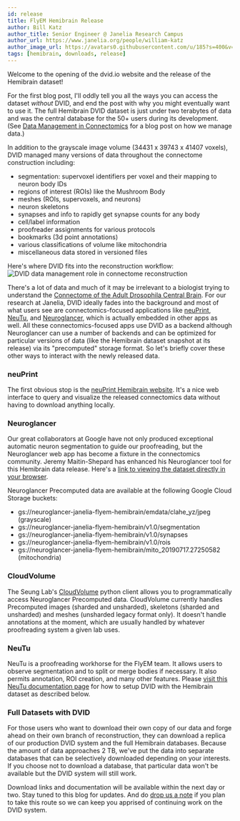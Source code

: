 ```yaml
---
id: release
title: FlyEM Hemibrain Release
author: Bill Katz
author_title: Senior Engineer @ Janelia Research Campus
author_url: https://www.janelia.org/people/william-katz
author_image_url: https://avatars0.githubusercontent.com/u/185?s=400&v=4
tags: [hemibrain, downloads, release]
---
```


Welcome to the opening of the dvid.io website and the release of the Hemibrain dataset!

For the first blog post, I'll oddly tell you all the ways you can access the dataset 
*without* DVID, and end the post with why you might eventually want to use it.  The
full Hemibrain DVID dataset is just under two terabytes of data and was the central
database for the 50+ users during its development.  (See [Data Management in Connectomics](https://www.janelia.org/project-team/flyem/blog/data-management-in-connectomics) for
a blog post on how we manage data.)

In addition to the grayscale image volume (34431 x 39743 x 41407 voxels), DVID managed
many versions of data throughout the connectome construction including:

* segmentation: supervoxel identifiers per voxel and their mapping to neuron body IDs
* regions of interest (ROIs) like the Mushroom Body
* meshes (ROIs, supervoxels, and neurons)
* neuron skeletons
* synapses and info to rapidly get synapse counts for any body
* cell/label information
* proofreader assignments for various protocols
* bookmarks (3d point annotations)
* various classifications of volume like mitochondria
* miscellaneous data stored in versioned files

Here's where DVID fits into the reconstruction workflow:
![DVID data management role in connectome reconstruction](/img/dvid-reconstruction-flow.png)

There's a lot of data and much of it may be irrelevant to a biologist trying to
understand the [Connectome of the Adult Drosophila Central Brain](https://www.biorxiv.org/content/10.1101/2020.01.21.911859v1).  For our research at Janelia, DVID ideally
fades into the background and most of what users see are connectomics-focused
applications like [neuPrint](https://www.biorxiv.org/content/10.1101/2020.01.16.909465v1),
[NeuTu](https://janelia-flyem.gitbook.io/neutu), and [Neuroglancer](https://github.com/google/neuroglancer),
which is actually embedded in other apps as well.  All these connectomics-focused apps
use DVID as a backend although Neuroglancer can use a number of backends and can be optimized for particular versions of data (like the Hemibrain dataset snapshot at its release) via 
its "precomputed" storage format.  So let's briefly cover these other
ways to interact with the newly released data.

### neuPrint

The first obvious stop is the [neuPrint Hemibrain website](https://neuprint.janelia.org).
It's a nice web interface to query and visualize the released connectomics data without
having to download anything locally.

### Neuroglancer

Our great collaborators at Google have not only produced exceptional automatic neuron
segmentation to guide our proofreading, but the Neuroglancer web app has become
a fixture in the connectomics community.  Jeremy Maitin-Shepard has enhanced his
Neuroglancer tool for this Hemibrain data release.  Here's a [link to viewing
the dataset directly in your browser](http://hemibrain-dot-neuroglancer-demo.appspot.com/#!%7B%22dimensions%22:%7B%22x%22:%5B8e-9%2C%22m%22%5D%2C%22y%22:%5B8e-9%2C%22m%22%5D%2C%22z%22:%5B8e-9%2C%22m%22%5D%7D%2C%22position%22:%5B17114%2C20543%2C18610%5D%2C%22crossSectionScale%22:54.23751620061224%2C%22crossSectionDepth%22:-37.62185354999912%2C%22projectionScale%22:64770.91726975332%2C%22layers%22:%5B%7B%22type%22:%22image%22%2C%22source%22:%22precomputed://gs://neuroglancer-janelia-flyem-hemibrain/emdata/clahe_yz/jpeg%22%2C%22name%22:%22emdata%22%7D%2C%7B%22type%22:%22segmentation%22%2C%22source%22:%22precomputed://gs://neuroglancer-janelia-flyem-hemibrain/v1.0/segmentation%22%2C%22tab%22:%22segments%22%2C%22name%22:%22segmentation%22%7D%2C%7B%22type%22:%22segmentation%22%2C%22source%22:%7B%22url%22:%22precomputed://gs://neuroglancer-janelia-flyem-hemibrain/v1.0/rois%22%2C%22subsources%22:%7B%22default%22:true%2C%22properties%22:true%2C%22mesh%22:true%7D%2C%22enableDefaultSubsources%22:false%7D%2C%22tab%22:%22segments%22%2C%22pick%22:false%2C%22selectedAlpha%22:0%2C%22saturation%22:0%2C%22objectAlpha%22:0.8%2C%22ignoreNullVisibleSet%22:false%2C%22colorSeed%22:2685294016%2C%22meshSilhouetteRendering%22:3%2C%22name%22:%22roi%22%7D%2C%7B%22type%22:%22annotation%22%2C%22source%22:%22precomputed://gs://neuroglancer-janelia-flyem-hemibrain/v1.0/synapses%22%2C%22tab%22:%22rendering%22%2C%22shader%22:%22#uicontrol%20vec3%20preColor%20color%28default=%5C%22red%5C%22%29%5Cn#uicontrol%20vec3%20postColor%20color%28default=%5C%22blue%5C%22%29%5Cn#uicontrol%20float%20preConfidence%20slider%28min=0%2C%20max=1%2C%20default=0%29%5Cn#uicontrol%20float%20postConfidence%20slider%28min=0%2C%20max=1%2C%20default=0%29%5Cn%5Cnvoid%20main%28%29%20%7B%5Cn%20%20setColor%28defaultColor%28%29%29%3B%5Cn%20%20setEndpointMarkerColor%28%5Cn%20%20%20%20vec4%28preColor%2C%200.5%29%2C%5Cn%20%20%20%20vec4%28postColor%2C%200.5%29%29%3B%5Cn%20%20setEndpointMarkerSize%282.0%2C%202.0%29%3B%5Cn%20%20setLineWidth%282.0%29%3B%5Cn%20%20if%20%28prop_pre_synaptic_confidence%28%29%3C%20preConfidence%20%7C%7C%5Cn%20%20%20%20%20%20prop_post_synaptic_confidence%28%29%3C%20postConfidence%29%20discard%3B%5Cn%7D%5Cn%22%2C%22ignoreNullSegmentFilter%22:false%2C%22linkedSegmentationLayer%22:%7B%22pre_synaptic_cell%22:%22segmentation%22%2C%22post_synaptic_cell%22:%22segmentation%22%7D%2C%22filterBySegmentation%22:%5B%22post_synaptic_cell%22%2C%22pre_synaptic_cell%22%5D%2C%22name%22:%22synapse%22%7D%2C%7B%22type%22:%22segmentation%22%2C%22source%22:%22precomputed://gs://neuroglancer-janelia-flyem-hemibrain/mito_20190717.27250582%22%2C%22tab%22:%22segments%22%2C%22pick%22:false%2C%22selectedAlpha%22:0.82%2C%22name%22:%22mito%22%2C%22visible%22:false%7D%2C%7B%22type%22:%22segmentation%22%2C%22source%22:%22precomputed://gs://neuroglancer-janelia-flyem-hemibrain/mask_normalized_round6%22%2C%22tab%22:%22segments%22%2C%22pick%22:false%2C%22selectedAlpha%22:0.53%2C%22segments%22:%5B%222%22%5D%2C%22name%22:%22mask%22%2C%22visible%22:false%7D%5D%2C%22showSlices%22:false%2C%22selectedLayer%22:%7B%22layer%22:%22segmentation%22%2C%22visible%22:true%2C%22size%22:290%7D%2C%22layout%22:%22xy-3d%22%2C%22selection%22:null%7D).

Neuroglancer Precomputed data are available at the following Google Cloud Storage buckets:

* gs://neuroglancer-janelia-flyem-hemibrain/emdata/clahe_yz/jpeg    (grayscale)
* gs://neuroglancer-janelia-flyem-hemibrain/v1.0/segmentation
* gs://neuroglancer-janelia-flyem-hemibrain/v1.0/synapses
* gs://neuroglancer-janelia-flyem-hemibrain/v1.0/rois
* gs://neuroglancer-janelia-flyem-hemibrain/mito_20190717.27250582  (mitochondria)


### CloudVolume

The Seung Lab's [CloudVolume](https://github.com/seung-lab/cloud-volume) python client
allows you to programmatically access Neuroglancer Precomputed data.  CloudVolume currently handles Precomputed images (sharded and unsharded), skeletons (sharded and unsharded) and meshes (unsharded legacy format only). It doesn't handle annotations at the moment, which are usually handled by whatever proofreading system a given lab uses.

### NeuTu

NeuTu is a proofreading workhorse for the FlyEM team.  It allows users to observe
segmentation and to split or merge bodies if necessary.  It also permits annotation,
ROI creation, and many other features.  Please [visit this NeuTu documentation page](https://janelia-flyem.gitbook.io/neutu/get-started/eager-to-try-something-cool) for how to 
setup DVID with the Hemibrain dataset as described below.

### Full Datasets with DVID

For those users who want to download their own copy of our data and forge ahead on their 
own branch of reconstruction, they can download a replica of our production DVID system 
and the full Hemibrain databases.  Because the amount of data approaches 2 TB, 
we've put the data into separate databases that can be selectively downloaded 
depending on your interests.  If you choose not to download a database, that particular 
data won't be available but the DVID system will still work.

Download links and documentation will be available within the next day or two.  Stay tuned
to this blog for updates.  And do [drop us a note](https://www.janelia.org/people/william-katz) 
if you plan to take this route so we can keep you apprised of continuing work on the DVID system.
